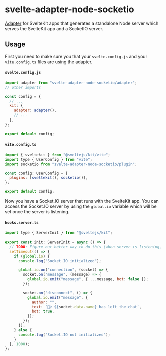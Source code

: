 # svelte-adapter-node-socketio

[Adapter](https://svelte.dev/docs/kit/adapters) for SvelteKit apps that generates a standalone Node server which serves the SvelteKit app and a SocketIO server.

## Usage

First you need to make sure you that your `svelte.config.js` and your `vite.config.ts` files are using the adapter.

#### `svelte.config.js`

```javascript
import adapter from "svelte-adapter-node-socketio/adapter";
// other imports

const config = {
  // ...
  kit: {
    adapter: adapter(),
    // ...
  },
};

export default config;
```

#### `vite.config.ts`

```javascript
import { sveltekit } from "@sveltejs/kit/vite";
import type { UserConfig } from "vite";
import socketio from "svelte-adapter-node-socketio/plugin";

const config: UserConfig = {
  plugins: [sveltekit(), socketio()],
};

export default config;
```

Now you have a Socket.IO server that runs with the SvelteKit app. You can access the Socket.IO server by using the `global.io` variable which will be set once the server is listening.

#### `hooks.server.ts`

```javascript
import type { ServerInit } from "@sveltejs/kit";

export const init: ServerInit = async () => {
  // TODO: Figure out better way to do this (when server is listening, this needs to run)
  setTimeout(() => {
    if (global.io) {
      console.log("Socket.IO initialized");

      global.io.on("connection", (socket) => {
        socket.on("message", (message) => {
          global.io.emit("message", { ...message, bot: false });
        });

        socket.on("disconnect", () => {
          global.io.emit("message", {
            author: "",
            text: `🏃‍♀️ ${socket.data.name} has left the chat`,
            bot: true,
          });
        });
      });
    } else {
      console.log("Socket.IO not initialized");
    }
  }, 1000);
};
```
